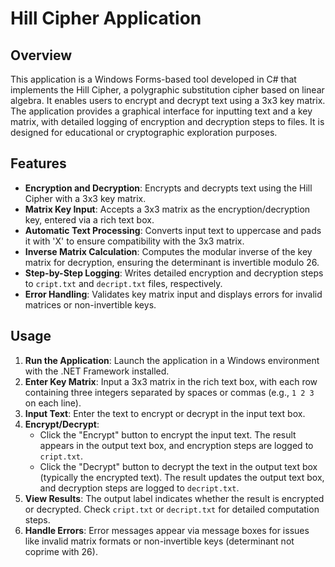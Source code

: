 # Hill Cipher Application

## Overview
This application is a Windows Forms-based tool developed in C# that implements the Hill Cipher, a polygraphic substitution cipher based on linear algebra. It enables users to encrypt and decrypt text using a 3x3 key matrix. The application provides a graphical interface for inputting text and a key matrix, with detailed logging of encryption and decryption steps to files. It is designed for educational or cryptographic exploration purposes.

## Features
- **Encryption and Decryption**: Encrypts and decrypts text using the Hill Cipher with a 3x3 key matrix.
- **Matrix Key Input**: Accepts a 3x3 matrix as the encryption/decryption key, entered via a rich text box.
- **Automatic Text Processing**: Converts input text to uppercase and pads it with 'X' to ensure compatibility with the 3x3 matrix.
- **Inverse Matrix Calculation**: Computes the modular inverse of the key matrix for decryption, ensuring the determinant is invertible modulo 26.
- **Step-by-Step Logging**: Writes detailed encryption and decryption steps to `cript.txt` and `decript.txt` files, respectively.
- **Error Handling**: Validates key matrix input and displays errors for invalid matrices or non-invertible keys.

## Usage
1. **Run the Application**: Launch the application in a Windows environment with the .NET Framework installed.
2. **Enter Key Matrix**: Input a 3x3 matrix in the rich text box, with each row containing three integers separated by spaces or commas (e.g., `1 2 3` on each line).
3. **Input Text**: Enter the text to encrypt or decrypt in the input text box.
4. **Encrypt/Decrypt**:
   - Click the "Encrypt" button to encrypt the input text. The result appears in the output text box, and encryption steps are logged to `cript.txt`.
   - Click the "Decrypt" button to decrypt the text in the output text box (typically the encrypted text). The result updates the output text box, and decryption steps are logged to `decript.txt`.
5. **View Results**: The output label indicates whether the result is encrypted or decrypted. Check `cript.txt` or `decript.txt` for detailed computation steps.
6. **Handle Errors**: Error messages appear via message boxes for issues like invalid matrix formats or non-invertible keys (determinant not coprime with 26).
